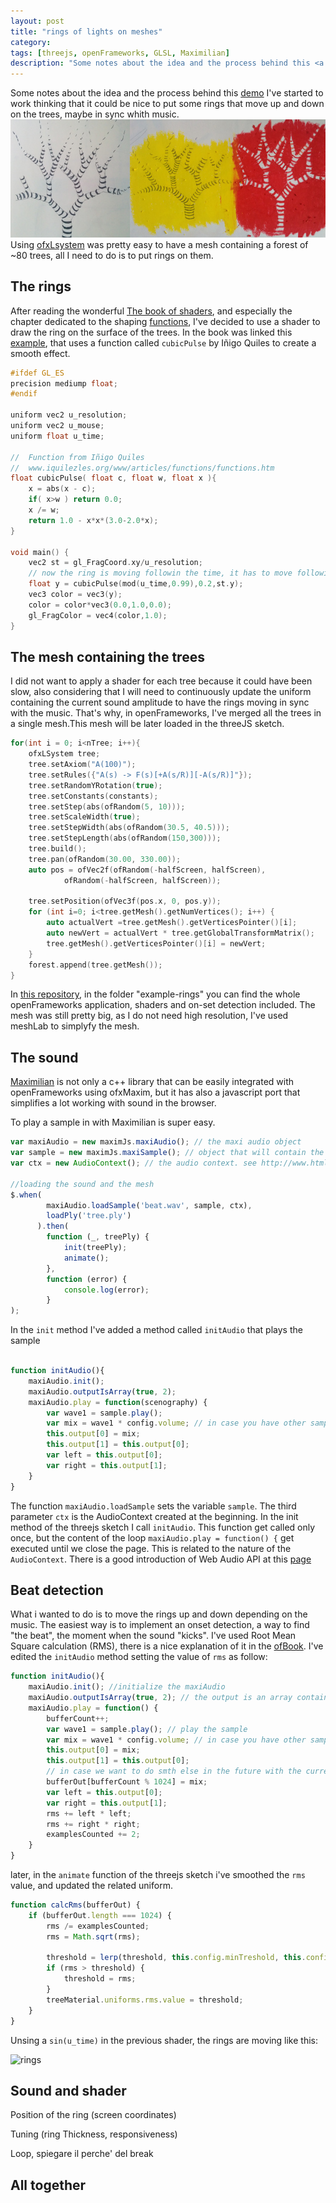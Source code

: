 ```yaml
---
layout: post
title: "rings of lights on meshes"
category: 
tags: [threejs, openFrameworks, GLSL, Maximilian]
description: "Some notes about the idea and the process behind this <a href="/demo/rings">demo</a> I’ve started to work thinking that it could be nice to put some rings that move up and down on the trees, maybe in sync whith music."
---
```


<script type="text/javascript" src="https://rawgit.com/patriciogonzalezvivo/glslCanvas/master/build/GlslCanvas.js"></script>
Some notes about the idea and the process behind this [demo](/demo/rings)
I've started to work thinking that it could be nice to put some rings that move up and down on the trees, maybe in sync whith music.
![draw](/assets/media/posts/rings/draw.jpg)
Using [ofxLsystem](https://github.com/edap/ofxLSystem) was pretty easy to have a mesh containing a forest of ~80 trees, all I need to do is to put rings on them.


## The rings

After reading the wonderful [The book of shaders](https://thebookofshaders.com/), and especially the chapter dedicated to the shaping [functions](https://thebookofshaders.com/05/), I've decided to use a shader to draw the ring on the surface of the trees. 
In the book was linked this [example](https://thebookofshaders.com/edit.php#05/cubicpulse.frag), that uses a function called `cubicPulse` by Iñigo Quiles to create a smooth effect.
<canvas class="glslCanvas" data-fragment-url="/assets/media/posts/rings/cubic_pulse.frag"  width="960" height="300"></canvas>
```c
#ifdef GL_ES
precision mediump float;
#endif

uniform vec2 u_resolution;
uniform vec2 u_mouse;
uniform float u_time;

//  Function from Iñigo Quiles 
//  www.iquilezles.org/www/articles/functions/functions.htm
float cubicPulse( float c, float w, float x ){
    x = abs(x - c);
    if( x>w ) return 0.0;
    x /= w;
    return 1.0 - x*x*(3.0-2.0*x);
}

void main() {
    vec2 st = gl_FragCoord.xy/u_resolution;
    // now the ring is moving followin the time, it has to move following the sound!
    float y = cubicPulse(mod(u_time,0.99),0.2,st.y);
    vec3 color = vec3(y);
    color = color*vec3(0.0,1.0,0.0);
    gl_FragColor = vec4(color,1.0);
}
```


## The mesh containing the trees
I did not want to apply a shader for each tree because it could have been slow, also considering that I will need to continuously update the uniform containing the current sound amplitude to have the rings moving in sync with the music. That's why, in openFrameworks, I've merged all the trees in a single mesh.This mesh will be later loaded in the threeJS sketch.

```cpp
for(int i = 0; i<nTree; i++){
    ofxLSystem tree;
    tree.setAxiom("A(100)");
    tree.setRules({"A(s) -> F(s)[+A(s/R)][-A(s/R)]"});
    tree.setRandomYRotation(true);
    tree.setConstants(constants);
    tree.setStep(abs(ofRandom(5, 10)));
    tree.setScaleWidth(true);
    tree.setStepWidth(abs(ofRandom(30.5, 40.5)));
    tree.setStepLength(abs(ofRandom(150,300)));
    tree.build();
    tree.pan(ofRandom(30.00, 330.00));
    auto pos = ofVec2f(ofRandom(-halfScreen, halfScreen),
            ofRandom(-halfScreen, halfScreen));

    tree.setPosition(ofVec3f(pos.x, 0, pos.y));
    for (int i=0; i<tree.getMesh().getNumVertices(); i++) {
        auto actualVert =tree.getMesh().getVerticesPointer()[i];
        auto newVert = actualVert * tree.getGlobalTransformMatrix();
        tree.getMesh().getVerticesPointer()[i] = newVert;
    }
    forest.append(tree.getMesh());
}
```

In [this repository](https://github.com/edap/ofxLSystem), in the folder "example-rings" you can find the whole openFrameworks application, shaders and on-set detection included.
The mesh was still pretty big, as I do not need high resolution, I've used meshLab to simplyfy the mesh.


## The sound

[Maximilian](http://maximilian.strangeloop.co.uk/) is not only a c++ library that can be easily integrated with openFrameworks using ofxMaxim, but it has also a javascript port that simplifies a lot working with sound in the browser.

To play a sample in with Maximilian is super easy.

```javascript
var maxiAudio = new maximJs.maxiAudio(); // the maxi audio object
var sample = new maximJs.maxiSample(); // object that will contain the song loaded
var ctx = new AudioContext(); // the audio context. see http://www.html5rocks.com/en/tutorials/webaudio/intro/

//loading the sound and the mesh
$.when(
        maxiAudio.loadSample('beat.wav', sample, ctx),
        loadPly('tree.ply')
      ).then(
        function (_, treePly) {
            init(treePly);
            animate();
        },
        function (error) {
            console.log(error);
        }
);
```

In the `init` method I've added a method called `initAudio` that plays the sample

```javascript

function initAudio(){
    maxiAudio.init();
    maxiAudio.outputIsArray(true, 2);
    maxiAudio.play = function(scenography) {
        var wave1 = sample.play();
        var mix = wave1 * config.volume; // in case you have other samples, just add them here: var mix =  wave1 +wave2;
        this.output[0] = mix;
        this.output[1] = this.output[0];
        var left = this.output[0];
        var right = this.output[1];
    }
}

```

The function `maxiAudio.loadSample` sets the variable `sample`. The third parameter `ctx` is the AudioContext created at the beginning. In the init method of the threejs sketch I call `initAudio`. This function get called only once, but the content of the loop `maxiAudio.play = function() {` get executed until we close the page. This is related to the nature of the `AudioContext`. There is a good introduction of Web Audio API at this [page](http://www.html5rocks.com/en/tutorials/webaudio/intro/)

## Beat detection
What i wanted to do is to move the rings up and down depending on the music. The easiest way is to implement an onset detection, a way to find "the beat", the moment when the sound "kicks". I've used Root Mean Square calculation (RMS), there is a nice explanation of it in the [ofBook](http://openframeworks.cc/ofBook/chapters/sound.html). I've edited the `initAudio` method setting the value of `rms` as follow:

```javascript
function initAudio(){
    maxiAudio.init(); //initialize the maxiAudio
    maxiAudio.outputIsArray(true, 2); // the output is an array containing 2 channels, left and right
    maxiAudio.play = function() {
        bufferCount++;
        var wave1 = sample.play(); // play the sample
        var mix = wave1 * config.volume; // in case you have other samples, just add them here: var mix =  wave1 +wave2;
        this.output[0] = mix;
        this.output[1] = this.output[0];
        // in case we want to do smth else in the future with the current bufferOut
        bufferOut[bufferCount % 1024] = mix;
        var left = this.output[0];
        var right = this.output[1];
        rms += left * left;
        rms += right * right;
        examplesCounted += 2;
    }
}
```

later, in the `animate` function of the threejs sketch i've smoothed the `rms` value, and updated the related uniform.

```javascript
function calcRms(bufferOut) {
    if (bufferOut.length === 1024) {
        rms /= examplesCounted;
        rms = Math.sqrt(rms);

        threshold = lerp(threshold, this.config.minTreshold, this.config.decayRate);
        if (rms > threshold) {
            threshold = rms;
        }
        treeMaterial.uniforms.rms.value = threshold;
    }
}
``` 

Unsing a `sin(u_time)` in the previous shader, the rings are moving like this:

![rings](/assets/media/posts/rings/rings.gif)

## Sound and shader

Position of the ring (screen coordinates)

Tuning (ring Thickness, responsiveness)

Loop, spiegare il perche' del break

## All together
